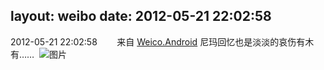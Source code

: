 layout: weibo
date: 2012-05-21 22:02:58
---
2012-05-21 22:02:58  &nbsp;&nbsp;&nbsp;&nbsp;&nbsp;&nbsp; 来自 <a href="http://app.weibo.com/t/feed/l4RWD" rel="nofollow">Weico.Android</a>
尼玛回忆也是淡淡的哀伤有木有……  ​​​
![图片](https://ww4.sinaimg.cn/large/6d2a6003jw1dt6ai4f6bjj.jpg)

